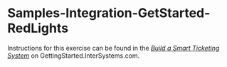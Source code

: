 # Samples-Integration-GetStarted-RedLights
Instructions for this exercise can be found in the *[Build a Smart Ticketing System](https://gettingstarted.intersystems.com/interoperability/red-lights-part-2)* on GettingStarted.InterSystems.com.
